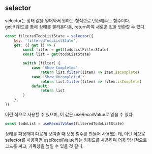 ## selector

selector는 상태 값을 얻어와서 원하는 형식으로 반환해주는 함수이다.  
get 키워드를 통해 상태를 불러온다음, return하여 새로운 값을 반환할 수 있다.

```js
const filteredTodoListState = selector({
	key: 'filteredTodoListState',
	get: ({ get }) => {
		const filter = get(todoListFilterState)
		const list = get(todoListState)

		switch (filter) {
			case 'Show Completed':
				return list.filter((item) => item.isComplete)
			case 'Show Uncompleted':
				return list.filter((item) => !item.isComplete)
			default:
				return list
		}
	},
})
```

이런 식으로 사용할 수 있으며, 이 값은 useRecoilValue로 읽을 수 있다.

```js
const todoList = useRecoilValue(filteredTodoListState)
```

상태를 파싱하여 다르게 보여줄 때 보통 함수를 만들어 사용했는데, 이런 식으로  
selector를 사용하면 useRecoilValue라는 키워드를 사용하며 더욱 명시적으로  
코드를 짜고, 가독성을 높일 수 있을 것 같다.
